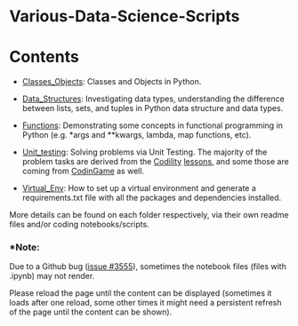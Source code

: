 # Various-Data-Science-Scripts

Contents
=======================

* [Classes_Objects](https://github.com/dimi-fn/Various-Data-Science-Scripts/tree/main/Classes_Objects): Classes and Objects in Python.

* [Data_Structures](https://github.com/dimi-fn/Various-Data-Science-Scripts/tree/main/Data_Structures): Investigating data types, understanding the difference between lists, sets, and tuples in Python data structure and data types.

* [Functions](https://github.com/dimi-fn/Various-Data-Science-Scripts/tree/main/Functions): Demonstrating some concepts in functional programming in Python (e.g. *args and **kwargs, lambda, map functions, etc).

* [Unit_testing](https://github.com/dimi-fn/Various-Data-Science-Scripts/tree/main/Unit_testing): Solving problems via Unit Testing. The majority of the problem tasks are derived from the [Codility](https://www.codility.com/) [lessons](https://app.codility.com/programmers/lessons/1-iterations/), and some those are coming from [CodinGame](https://www.codingame.com/) as well.
  
* [Virtual_Env](https://github.com/dimi-fn/Various-Data-Science-Scripts/tree/main/Virtual_Env): How to set up a virtual environment and generate a requirements.txt file with all the packages and dependencies installed.


More details can be found on each folder respectively, via their own readme files and/or coding notebooks/scripts.

### *Note:
Due to a Github bug ([issue #3555](https://github.com/jupyter/notebook/issues/3555)), sometimes the notebook files (files with .ipynb) may not render. 

Please reload the page until the content can be displayed (sometimes it loads after one reload, some other times it might need a persistent refresh of the page until the content can be shown).